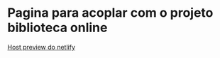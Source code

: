 <h1>Pagina para acoplar com o projeto biblioteca online</h1>
<a href="https://delightful-puffpuff-24248c.netlify.app/"> Host preview do netlify </a>
